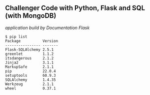 ## Challenger Code with Python, Flask and SQL (with MongoDB)

*application build by Documentation Flask*

```shell
$ pip list
Package          Version
---------------- -------
Flask-SQLAlchemy 2.5.1
greenlet         1.1.2
itsdangerous     2.1.2
Jinja2           3.1.1
MarkupSafe       2.1.1
pip              22.0.4
setuptools       60.9.3
SQLAlchemy       1.4.35
Werkzeug         2.1.1
wheel            0.37.1
```
